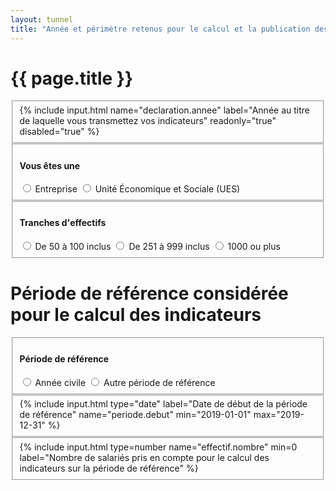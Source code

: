 ```yaml
---
layout: tunnel
title: "Année et périmètre retenus pour le calcul et la publication des indicateurs"
---
```


<h1>{{ page.title }}</h1>

<fieldset>
  <div class=row>
    {% include input.html name="declaration.annee" label="Année au titre de laquelle vous transmettez vos indicateurs" readonly="true" disabled="true" %}
  </div>
</fieldset>

<fieldset>
  <div class=row>
    <h4>Vous êtes une</h4>
    <label><input type=radio name="entreprise.structure" value="entreprise"> Entreprise</label>
    <label><input type=radio name="entreprise.structure" value="ues"> Unité Économique et Sociale (UES)</label>
  </div>
</fieldset>

<fieldset>
  <div class=row>
    <h4>Tranches d'effectifs</h4>
    <label><input type=radio name="informations.effectifs" value="50"> De 50 à 100 inclus</label>
    <label><input type=radio name="informations.effectifs" value="250"> De 251 à 999 inclus</label>
    <label><input type=radio name="informations.effectifs" value="1000"> 1000 ou plus</label>
  </div>
</fieldset>

<h1>Période de référence considérée pour le calcul des indicateurs</h1>

<fieldset>
  <div class=row>
    <h4>Période de référence</h4>
    <label><input type=radio name="periode.type" value="civile"> Année civile</label>
    <label><input type=radio name="periode.type" value="autre"> Autre période de référence</label>
  </div>
</fieldset>

<fieldset class="periode-reference">
  <div class=row>
    {% include input.html type="date" label="Date de début de la période de référence" name="periode.debut" min="2019-01-01" max="2019-12-31" %}
  </div>
</fieldset>

<fieldset>
  <div class=row>
    {% include input.html type=number name="effectif.nombre" min=0 label="Nombre de salariés pris en compte pour le calcul des indicateurs sur la période de référence" %}
  </div>
</fieldset>

<script>
  document.onready = () => {
    const annee = selectField('declaration.annee')
    const date = new Date()
    annee.min = `${date.getFullYear() - 1}-01-01`
    annee.max = `${date.getFullYear() - 1}-12-31`
    annee.value = date.getFullYear() - 1
    Array.from(document.querySelectorAll('[name=periode]')).forEach(function(radio) {
      radio.addEventListener('change', function(event) {
        const value = event.target.value
        selectField('periode.type').disabled = value !== 'autre'
      })
    })
  }
</script>
